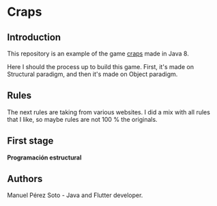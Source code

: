 # Craps

## Introduction
This repository is an example of the game [craps](https://es.wikipedia.org/wiki/Craps#:~:text=El%20Craps%2C%20tambi%C3%A9n%20llamado%20pase,o%20en%20toda%20una%20ronda.) made in Java 8.

Here I should the process up to build this game. First, it's made on Structural paradigm, and then it's made on Object paradigm.

## Rules
The next rules are taking from various websites. I did a mix with all rules that I like, so maybe rules are not 100 % the originals.

## First stage
**Programación estructural**

## Authors
Manuel Pérez Soto - Java and Flutter developer.
